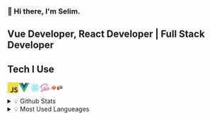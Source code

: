 ### 👋 Hi there, I'm Selim.

## Vue Developer, React Developer |  Full Stack Developer

## Tech I Use

<img  align="left" src="https://raw.githubusercontent.com/github/explore/80688e429a7d4ef2fca1e82350fe8e3517d3494d/topics/javascript/javascript.png" width="25" height="25">



<img  align="left" src="https://raw.githubusercontent.com/github/explore/80688e429a7d4ef2fca1e82350fe8e3517d3494d/topics/vue/vue.png" width="25" height="25">


<img  align="left" src="https://raw.githubusercontent.com/github/explore/80688e429a7d4ef2fca1e82350fe8e3517d3494d/topics/react/react.png" width="25" height="25">

<img  align="left" src="https://raw.githubusercontent.com/github/explore/80688e429a7d4ef2fca1e82350fe8e3517d3494d/topics/sass/sass.png" width="25" height="25">

<img  align="left" src="https://raw.githubusercontent.com/github/explore/80688e429a7d4ef2fca1e82350fe8e3517d3494d/topics/git/git.png" width="25" height="25">

<br />
<br />

<details>
<summary> 💡 Github Stats</summary>

<img src="https://github-readme-stats.vercel.app/api?username=jushcmd&theme=github_dark%22%3E" >
</details>


<details>
<summary> 💡 Most Used Langueages</summary>

<img src="https://github-readme-stats.vercel.app/api/top-langs/?username=jushcmd&layout=compact%22%3E" >
</details>
